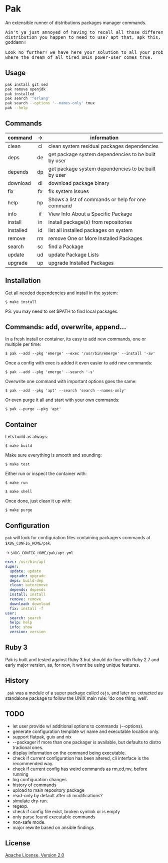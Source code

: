 # Pak

An extensible runner of distributions packages manager commands.

<pre>
Ain't ya just annoyed of having to recall all those different commands of every
distribution you happen to need to use? apt that, apk this, dnf those...
goddamn!

Look no further! we have here your solution to all your problems: `pak`,
where the dream of all tired UNIX power-user comes true.
</pre>

## Usage

```sh
pak install git sed
pak remove openjdk
pak installed
pak search '^erlang'
pak search --options '--names-only' tmux
pak --help
```

## Commands

| command   | ->  | information                                         |
| --------- | :-: | --------------------------------------------------- |
| clean     | cl  | clean system residual packages dependencies         |
| deps      | de  | get package system dependencies to be built by user |
| depends   | dp  | get package system dependencies to be built by user |
| download  | dl  | download package binary                             |
| fix       | fx  | fix system issues                                   |
| help      | hp  | Shows a list of commands or help for one command    |
| info      | if  | View Info About a Specific Package                  |
| install   | in  | install package(s) from repositories                |
| installed | id  | list all installed packages on system               |
| remove    | rm  | remove One or More Installed Packages               |
| search    | sc  | find a Package                                      |
| update    | ud  | update Package Lists                                |
| upgrade   | up  | upgrade Installed Packages                          |

## Installation

Get all needed dependencies and install in the system:

    $ make install

PS: you may need to set $PATH to find local packages.

## Commands: add, overwrite, append...

In a fresh install or container, its easy to add new commands, one or multiple per time:

`$ pak --add --pkg 'emerge' --exec '/usr/bin/emerge' --install '-av'`

Once a config with exec is added it even easier to add new commands:

`$ pak --add --pkg 'emerge' --search '-s'`

Overwrite one command with important options goes the same:

`$ pak --add --pkg 'apt' --search 'search --names-only'`

Or even purge it all and start with your own commands:

`$ pak --purge --pkg 'apt'`

## Container

Lets build as always: 

    $ make build

Make sure everything is smooth and sounding:

    $ make test

Either run or inspect the container with:

    $ make run

    $ make shell

Once done, just clean it up with:

    $ make purge

## Configuration

`pak` will look for configuration files containing packagers commands at
`$XDG_CONFIG_HOME/pak`.

-> `$XDG_CONFIG_HOME/pak/apt.yml`

```yaml
exec: /usr/bin/apt
super:
  update: update
  upgrade: upgrade
  deps: build-dep
  clean: autoremove
  depends: depends
  install: install
  remove: remove
  download: download
  fix: install -f
user:
  search: search
  help: help
  info: show
  version: version
```

## Ruby 3
  Pak is built and tested against Ruby 3 but should do fine with Ruby 2.7 and early major version, as, for now, it wont be using unique features.


## History

` pak` was a module of a super package called `cejo`, and later on extracted
as standalone package to follow the UNIX main rule: 'do one thing, well'.

## TODO

- let user provide w/ additional options to commands (--options).
- generate configuration template w/ name and executable location only.
- support flatpak, guix and nix
- --packager <PACKAGER> if more than one packager is available, but defaults to distro tradional ones. 
- display information on the command being executable.
- check if current configuration has been altered, cli interface is the recommended way.
- check if current config has weird commands as rm,cd,mv, before running
- log configuration changes
- history of commands
- upload to main repository package
- read-only by default after cli modifications?
- simulate dry-run.
- regexp.
- check if config file exist, broken symlink or is empty
- only parse found executable commands
- non-safe mode.
- major rewrite based on ansible findings

## License

[Apache License, Version 2.0](https://www.apache.org/licenses/LICENSE-2.0)
